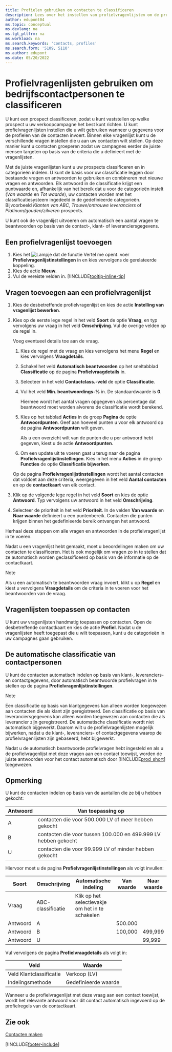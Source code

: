 ```yaml
---
title: Profielen gebruiken om contacten te classificeren
description: Lees over het instellen van profielvragenlijsten om de profielen van uw zakelijke contacten te classificeren.
author: edupont04
ms.topic: conceptual
ms.devlang: na
ms.tgt_pltfrm: na
ms.workload: na
ms.search.keywords: 'contacts, profiles'
ms.search.form: '5109, 5110'
ms.author: edupont
ms.date: 05/20/2022
---
```


# <a name="use-profile-questionnaires-to-classify-business-contacts"></a>Profielvragenlijsten gebruiken om bedrijfscontactpersonen te classificeren

U kunt een prospect classificeren, zodat u kunt vaststellen op welke prospect u uw verkoopcampagne het best kunt richten. U kunt profielvragenlijsten instellen die u wilt gebruiken wanneer u gegevens voor de profielen van de contacten invoert. Binnen elke vragenlijst kunt u de verschillende vragen instellen die u aan uw contacten wilt stellen. Op deze manier kunt u contacten groeperen zodat uw campagnes eerder de juiste mensen targeten op basis van de criteria die u definieert met de vragenlijsten.  

Met de juiste vragenlijsten kunt u uw prospects classificeren en in categorieën indelen. U kunt de basis voor uw classificatie leggen door bestaande vragen en antwoorden te gebruiken en combineren met nieuwe vragen en antwoorden. Elk antwoord in de classificatie krijgt een puntwaarde en, afhankelijk van het bereik dat u voor de categorieën instelt (*Van waarde* en *Tot waarde*), uw contacten worden met het classificatiesysteem ingedeeld in de gedefinieerde categorieën. Bijvoorbeeld *Klanten van ABC*, *Trouwe/ontrouwe leveranciers* of *Platinum/gouden/zilveren* prospects.  

U kunt ook de vragenlijst uitvoeren om automatisch een aantal vragen te beantwoorden op basis van de contact-, klant- of leveranciersgegevens.  

## <a name="to-add-a-profile-questionnaire"></a>Een profielvragenlijst toevoegen

1. Kies het ![Lampje dat de functie Vertel me opent.](media/ui-search/search_small.png "Vertel me wat u wilt doen") voer **Profielvragenlijstinstellingen** in en kies vervolgens de gerelateerde koppeling.  
2. Kies de actie **Nieuw**.  
3. Vul de vereiste velden in. [!INCLUDE[tooltip-inline-tip](includes/tooltip-inline-tip_md.md)]  

## <a name="to-add-questions-to-a-profile-questionnaire"></a>Vragen toevoegen aan een profielvragenlijst

1. Kies de desbetreffende profielvragenlijst en kies de actie **Instelling van vragenlijst bewerken**.  
2. Kies op de eerste lege regel in het veld **Soort** de optie **Vraag**, en typ vervolgens uw vraag in het veld **Omschrijving**. Vul de overige velden op de regel in.  

    Voeg eventueel details toe aan de vraag.

    1. Kies de regel met de vraag en kies vervolgens het menu **Regel** en kies vervolgens **Vraagdetails**.  

    2. Schakel het veld **Automatisch beantwoorden** op het sneltabblad **Classificatie** op de pagina **Profielvraagdetails** in.  

    3. Selecteer in het veld **Contactclass.-veld** de optie **Classificatie**.  

    4. Vul het veld **Min. beantwoordings-%** in. De standaardwaarde is **0**.  

        Hiermee wordt het aantal vragen opgegeven als percentage dat beantwoord moet worden alvorens de classificatie wordt berekend.

    5. Kies op het tabblad **Acties** in de groep **Pagina** de optie **Antwoordpunten**. Geef aan hoeveel punten u voor elk antwoord op de pagina **Antwoordpunten** wilt geven.

        Als u een overzicht wilt van de punten die u per antwoord hebt gegeven, kiest u de actie **Antwoordpunten**.

    6. Om een update uit te voeren gaat u terug naar de pagina **Profielvragenlijstinstellingen**. Kies in het menu **Acties** in de groep **Functies** de optie **Classificatie bijwerken**.

    Op de pagina **Profielvragenlijstinstellingen** wordt het aantal contacten dat voldoet aan deze criteria, weergegeven in het veld **Aantal contacten** en op de **contactkaart** van elk contact.

3. Klik op de volgende lege regel in het veld **Soort** en kies de optie **Antwoord**. Typ vervolgens uw antwoord in het veld **Omschrijving**.  
4. Selecteer de prioriteit in het veld **Prioriteit**. In de velden **Van waarde** en **Naar waarde** definieert u een puntenbereik. Contacten die punten krijgen binnen het gedefinieerde bereik ontvangen het antwoord.  

Herhaal deze stappen om alle vragen en antwoorden in de profielvragenlijst in te voeren.

Nadat u een vragenlijst hebt gemaakt, moet u beoordelingen maken om uw contacten te classificeren. Het is ook mogelijk om vragen zo in te stellen dat ze automatisch worden geclassificeerd op basis van de informatie op de contactkaart.  

> [!NOTE]
> Als u een automatisch te beantwoorden vraag invoert, klikt u op **Regel** en kiest u vervolgens **Vraagdetails** om de criteria in te voeren voor het beantwoorden van de vraag.

## <a name="apply-questionnaires-to-contacts"></a>Vragenlijsten toepassen op contacten

U kunt uw vragenlijsten handmatig toepassen op contacten. Open de desbetreffende contactkaart en kies de actie **Profiel**. Nadat u de vragenlijsten heeft toegepast die u wilt toepassen, kunt u de categorieën in uw campagnes gaan gebruiken.  

## <a name="the-automatic-classification-of-contacts"></a>De automatische classificatie van contactpersonen

U kunt de contacten automatisch indelen op basis van klant-, leveranciers- en contactgegevens, door automatisch beantwoorde profielvragen in te stellen op de pagina **Profielvragenlijstinstellingen**.  

> [!NOTE]
> Een classificatie op basis van klantgegevens kan alleen worden toegewezen aan contacten die als klant zijn geregistreerd. Een classificatie op basis van leveranciersgegevens kan alleen worden toegewezen aan contacten die als leverancier zijn geregistreerd. De automatische classificatie wordt niet automatisch bijgewerkt. Daarom wilt u de profielvragenlijsten mogelijk bijwerken, nadat u de klant-, leveranciers- of contactgegevens waarop de profielvragenlijsten zijn gebaseerd, hebt bijgewerkt.  

Nadat u de automatisch beantwoorde profielvragen hebt ingesteld en als u de profielvragenlijst met deze vragen aan een contact toewijst, worden de juiste antwoorden voor het contact automatisch door [!INCLUDE[prod_short](includes/prod_short.md)] toegewezen.  

## <a name="example"></a>Opmerking

U kunt de contacten indelen op basis van de aantallen die ze bij u hebben gekocht:

|Antwoord|Van toepassing op|
|--- |--- |
|A|contacten die voor 500.000 LV of meer hebben gekocht|
|B|contacten die voor tussen 100.000 en 499.999 LV hebben gekocht|
|U|contacten die voor 99.999 LV of minder hebben gekocht|

Hiervoor moet u de pagina **Profielvragenlijstinstellingen** als volgt invullen:

| Soort     | Omschrijving        | Automatische indeling     | Van waarde | Naar waarde |
|----------|--------------------|------------------------------|------------|----------|
| Vraag | ABC-classificatie | Klik op het selectievakje om het in te schakelen |            |          |
| Antwoord   | A                  |                              | 500.000    |          |
| Antwoord   | B                  |                              | 100,000    | 499,999  |
| Antwoord   | U                  |                              |            | 99,999   |

Vul vervolgens de pagina **Profielvraagdetails** als volgt in:

| Veld                         | Waarde         |
|-------------------------------|---------------|
| Veld Klantclassificatie | Verkoop (LV)   |
| Indelingsmethode         | Gedefinieerde waarde |

Wanneer u de profielvragenlijst met deze vraag aan een contact toewijst, wordt het relevante antwoord voor dit contact automatisch ingevoerd op de profielregels van de contactkaart.

## <a name="see-also"></a>Zie ook

[Contacten maken](marketing-create-contact-companies.md)  


[!INCLUDE[footer-include](includes/footer-banner.md)]
